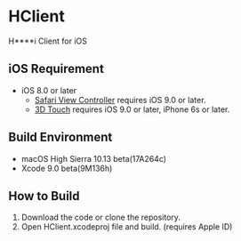 # HClient
H****i Client for iOS

## iOS Requirement
* iOS 8.0 or later
  * [Safari View Controller](https://developer.apple.com/documentation/safariservices/sfsafariviewcontroller) requires iOS 9.0 or later.
  * [3D Touch](https://developer.apple.com/library/content/documentation/UserExperience/Conceptual/Adopting3DTouchOniPhone/) requires iOS 9.0 or later, iPhone 6s or later.

## Build Environment
* macOS High Sierra 10.13 beta(17A264c)
* Xcode 9.0 beta(9M136h)

## How to Build
1. Download the code or clone the repository.
2. Open HClient.xcodeproj file and build. (requires Apple ID)
